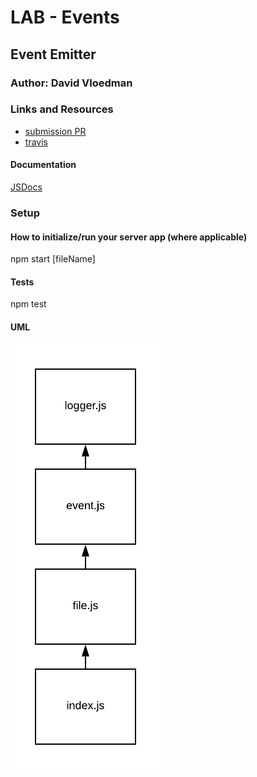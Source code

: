 # LAB - Events

## Event Emitter

### Author: David Vloedman

### Links and Resources
* [submission PR](https://github.com/david-vloedman-401-advanced-javascript/401-lab-16/pull/1)
* [travis](https://www.travis-ci.com/david-vloedman-401-advanced-javascript/401-lab-16)


#### Documentation

[JSDocs](./docs/index.html)

### Setup

#### How to initialize/run your server app (where applicable)

npm start [fileName]
  
#### Tests

npm test

#### UML

![](./assets/lab16.png)

